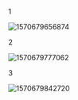 1

![1570679656874](C:\Users\Administrator\AppData\Roaming\Typora\typora-user-images\1570679656874.png)

2

![1570679777062](C:\Users\Administrator\AppData\Roaming\Typora\typora-user-images\1570679777062.png)

3

![1570679842720](C:\Users\Administrator\AppData\Roaming\Typora\typora-user-images\1570679842720.png)

